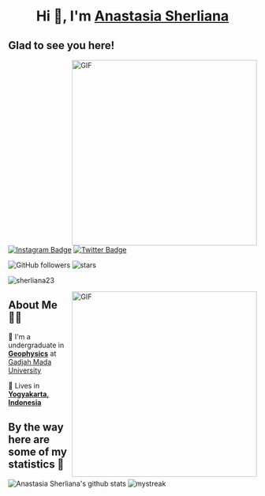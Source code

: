 <h1 align="center">Hi 👋, I'm <a href="https://github.com/sherliana23/sherliana23.git/" target="blank">
Anastasia Sherliana</a></h1>

## Glad to see you here! 

<img align="right" width="375" alt="GIF" src="https://github.com/vimalverma558/vimalverma558/blob/v2/img/dino.gif" />

[![Instagram Badge](https://img.shields.io/badge/-Instagram-e4405f?style=flat-square&logo=Instagram&logoColor=white)](https://instagram.com/_asherliaa/) [![Twitter Badge](https://img.shields.io/badge/-Twitter-00acee?style=flat-square&logo=Twitter&logoColor=white)](https://twitter.com/inisherli) 

![GitHub followers](https://img.shields.io/github/followers/sherliana23?style=social) ![stars](https://img.shields.io/github/stars/sherliana23?style=social)  <p align="left"> <img src="https://komarev.com/ghpvc/?username=sherliana23&label=Profile%20views&color=0e75b6&style=flat" alt="sherliana23" /> </p>

<img align="right" width="375" alt="GIF" src="https://[github.com/sherliana23/sherliana23/blob/v2/img/dino.gif" />


## About Me 👩🏽

🏢 I'm a undergraduate in [**Geophysics**](https://geofisika.ugm.ac.id) at [Gadjah Mada University](https://ugm.ac.id)

🏡 Lives in [**Yogyakarta, Indonesia**](https://jogjaprov.go.id)


## By the way here are some of my statistics 🚀
![Anastasia Sherliana's github stats](https://github-readme-stats.vercel.app/api?username=sherliana23&show_icons=true&theme=tokyonight)
<img src="https://github-readme-streak-stats.herokuapp.com/?user=sherliana23&theme=tokyonight" alt="mystreak"/>
